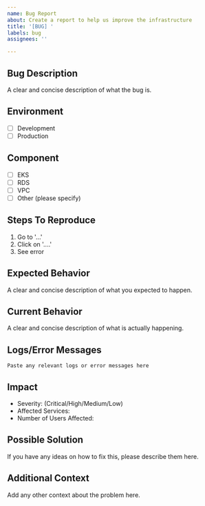 ```yaml
---
name: Bug Report
about: Create a report to help us improve the infrastructure
title: '[BUG] '
labels: bug
assignees: ''

---
```


## Bug Description
A clear and concise description of what the bug is.

## Environment
- [ ] Development
- [ ] Production

## Component
- [ ] EKS
- [ ] RDS
- [ ] VPC
- [ ] Other (please specify)

## Steps To Reproduce
1. Go to '...'
2. Click on '....'
3. See error

## Expected Behavior
A clear and concise description of what you expected to happen.

## Current Behavior
A clear and concise description of what is actually happening.

## Logs/Error Messages
```
Paste any relevant logs or error messages here
```

## Impact
- Severity: (Critical/High/Medium/Low)
- Affected Services:
- Number of Users Affected:

## Possible Solution
If you have any ideas on how to fix this, please describe them here.

## Additional Context
Add any other context about the problem here.